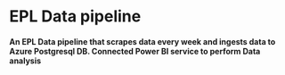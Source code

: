 # EPL Data pipeline

#### An EPL Data pipeline that scrapes data every week and ingests data to Azure Postgresql DB. Connected Power BI service to perform Data analysis
